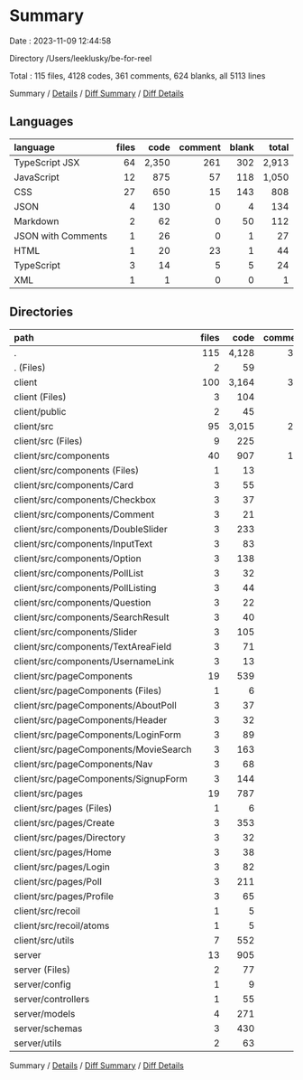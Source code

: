 # Summary

Date : 2023-11-09 12:44:58

Directory /Users/leeklusky/be-for-reel

Total : 115 files,  4128 codes, 361 comments, 624 blanks, all 5113 lines

Summary / [Details](details.md) / [Diff Summary](diff.md) / [Diff Details](diff-details.md)

## Languages
| language | files | code | comment | blank | total |
| :--- | ---: | ---: | ---: | ---: | ---: |
| TypeScript JSX | 64 | 2,350 | 261 | 302 | 2,913 |
| JavaScript | 12 | 875 | 57 | 118 | 1,050 |
| CSS | 27 | 650 | 15 | 143 | 808 |
| JSON | 4 | 130 | 0 | 4 | 134 |
| Markdown | 2 | 62 | 0 | 50 | 112 |
| JSON with Comments | 1 | 26 | 0 | 1 | 27 |
| HTML | 1 | 20 | 23 | 1 | 44 |
| TypeScript | 3 | 14 | 5 | 5 | 24 |
| XML | 1 | 1 | 0 | 0 | 1 |

## Directories
| path | files | code | comment | blank | total |
| :--- | ---: | ---: | ---: | ---: | ---: |
| . | 115 | 4,128 | 361 | 624 | 5,113 |
| . (Files) | 2 | 59 | 0 | 30 | 89 |
| client | 100 | 3,164 | 304 | 475 | 3,943 |
| client (Files) | 3 | 104 | 0 | 23 | 127 |
| client/public | 2 | 45 | 23 | 2 | 70 |
| client/src | 95 | 3,015 | 281 | 450 | 3,746 |
| client/src (Files) | 9 | 225 | 9 | 39 | 273 |
| client/src/components | 40 | 907 | 153 | 167 | 1,227 |
| client/src/components (Files) | 1 | 13 | 0 | 1 | 14 |
| client/src/components/Card | 3 | 55 | 6 | 14 | 75 |
| client/src/components/Checkbox | 3 | 37 | 11 | 10 | 58 |
| client/src/components/Comment | 3 | 21 | 6 | 7 | 34 |
| client/src/components/DoubleSlider | 3 | 233 | 24 | 35 | 292 |
| client/src/components/InputText | 3 | 83 | 21 | 13 | 117 |
| client/src/components/Option | 3 | 138 | 21 | 18 | 177 |
| client/src/components/PollList | 3 | 32 | 1 | 5 | 38 |
| client/src/components/PollListing | 3 | 44 | 9 | 11 | 64 |
| client/src/components/Question | 3 | 22 | 5 | 7 | 34 |
| client/src/components/SearchResult | 3 | 40 | 7 | 8 | 55 |
| client/src/components/Slider | 3 | 105 | 21 | 19 | 145 |
| client/src/components/TextAreaField | 3 | 71 | 18 | 12 | 101 |
| client/src/components/UsernameLink | 3 | 13 | 3 | 7 | 23 |
| client/src/pageComponents | 19 | 539 | 28 | 69 | 636 |
| client/src/pageComponents (Files) | 1 | 6 | 0 | 1 | 7 |
| client/src/pageComponents/AboutPoll | 3 | 37 | 2 | 6 | 45 |
| client/src/pageComponents/Header | 3 | 32 | 1 | 8 | 41 |
| client/src/pageComponents/LoginForm | 3 | 89 | 7 | 13 | 109 |
| client/src/pageComponents/MovieSearch | 3 | 163 | 4 | 11 | 178 |
| client/src/pageComponents/Nav | 3 | 68 | 1 | 9 | 78 |
| client/src/pageComponents/SignupForm | 3 | 144 | 13 | 21 | 178 |
| client/src/pages | 19 | 787 | 56 | 124 | 967 |
| client/src/pages (Files) | 1 | 6 | 0 | 1 | 7 |
| client/src/pages/Create | 3 | 353 | 33 | 56 | 442 |
| client/src/pages/Directory | 3 | 32 | 1 | 8 | 41 |
| client/src/pages/Home | 3 | 38 | 1 | 6 | 45 |
| client/src/pages/Login | 3 | 82 | 3 | 13 | 98 |
| client/src/pages/Poll | 3 | 211 | 14 | 28 | 253 |
| client/src/pages/Profile | 3 | 65 | 4 | 12 | 81 |
| client/src/recoil | 1 | 5 | 0 | 2 | 7 |
| client/src/recoil/atoms | 1 | 5 | 0 | 2 | 7 |
| client/src/utils | 7 | 552 | 35 | 49 | 636 |
| server | 13 | 905 | 57 | 119 | 1,081 |
| server (Files) | 2 | 77 | 3 | 11 | 91 |
| server/config | 1 | 9 | 7 | 5 | 21 |
| server/controllers | 1 | 55 | 5 | 14 | 74 |
| server/models | 4 | 271 | 3 | 24 | 298 |
| server/schemas | 3 | 430 | 30 | 57 | 517 |
| server/utils | 2 | 63 | 9 | 8 | 80 |

Summary / [Details](details.md) / [Diff Summary](diff.md) / [Diff Details](diff-details.md)